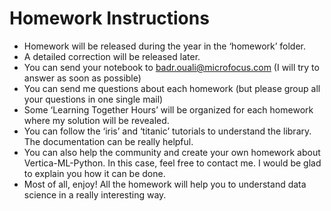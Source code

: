 # Homework Instructions

<ul>
  <li>Homework will be released during the year in the ‘homework’ folder.</li>
  <li>A detailed correction will be released later.</li>
  <li>You can send your notebook to <a href="mailto:badr.ouali@microfocus.com">badr.ouali@microfocus.com</a> (I will try to answer as soon as possible)</li>
  <li>You can send me questions about each homework (but please group all your questions in one single mail)</li>
  <li>Some ‘Learning Together Hours’ will be organized for each homework where my solution will be revealed.</li>
  <li>You can follow the ‘iris’ and ‘titanic’ tutorials to understand the library. The documentation can be really helpful.</li>
  <li>You can also help the community and create your own homework about Vertica-ML-Python. In this case, feel free to contact me. I would be glad to explain you how it can be done.</li>
  <li>Most of all, enjoy! All the homework will help you to understand data science in a really interesting way.</li>
</ul>
